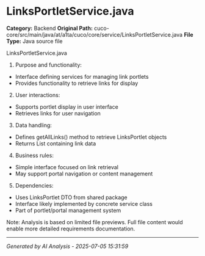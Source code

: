 # LinksPortletService.java

**Category:** Backend
**Original Path:** cuco-core/src/main/java/at/a1ta/cuco/core/service/LinksPortletService.java
**File Type:** Java source file

LinksPortletService.java
1. Purpose and functionality:
- Interface defining services for managing link portlets
- Provides functionality to retrieve links for display

2. User interactions:
- Supports portlet display in user interface
- Retrieves links for user navigation

3. Data handling:
- Defines getAllLinks() method to retrieve LinksPortlet objects
- Returns List<LinksPortlet> containing link data

4. Business rules:
- Simple interface focused on link retrieval
- May support portal navigation or content management

5. Dependencies:
- Uses LinksPortlet DTO from shared package
- Interface likely implemented by concrete service class
- Part of portlet/portal management system

Note: Analysis is based on limited file previews. Full file content would enable more detailed requirements documentation.

---
*Generated by AI Analysis - 2025-07-05 15:31:59*
